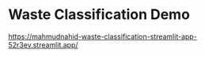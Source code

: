 # Waste Classification Demo

https://mahmudnahid-waste-classification-streamlit-app-52r3ev.streamlit.app/